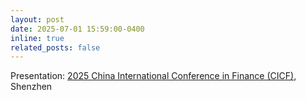 ```yaml
---
layout: post
date: 2025-07-01 15:59:00-0400
inline: true
related_posts: false
---
```


Presentation: [2025 China International Conference in Finance (CICF)](https://www.cicfconf.org), Shenzhen